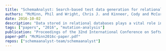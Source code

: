 ```yaml
---
title: "SchemaAnalyst: Search-based test data generation for relational database schemas"
authors: "McMinn, Phil and Wright, Chris J. and Kinneer, Cody and McCurdy, Colton J. and Camara, Michael and Kapfhammer, Gregory M."
date: 2016-10-02
description: "Data stored in relational databases plays a vital role in many aspects of society. When this data is incorrect, the services that depend on it may be compromised. The database schema is the artefact responsible for maintaining the integrity of stored data. Because of its critical function, the proper testing of the database schema is a task of great importance. Employing a search-based approach to generate high-quality test data for database schemas, SchemaAnalyst is a tool that supports testing this key software component. This presented tool is extensible and includes both an evaluation framework for assessing the quality of the generated tests and full-featured documentation. In addition to describing the design and implementation of SchemaAnalyst and overviewing its efficiency and effectiveness, this paper coincides with the tool’s public release, thereby enhancing practitioners’ ability to test relational database schemas."
tags: ["papers", "2016", "mutation-analysis"]
publication: "Proceedings of the 32nd International Conference on Software Maintenance and Evolution 2016, Raleigh, NC"
paper-pdf: "McMinn2016c-paper.pdf"
repos: ["schemaanalyst-team/schemaanalyst"]
---
```

